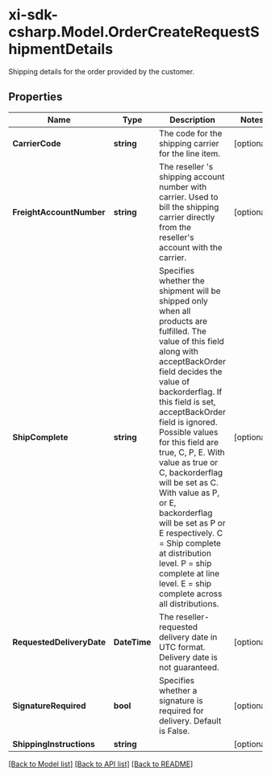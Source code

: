# xi-sdk-csharp.Model.OrderCreateRequestShipmentDetails
Shipping details for the order provided by the customer.

## Properties

Name | Type | Description | Notes
------------ | ------------- | ------------- | -------------
**CarrierCode** | **string** | The code for the shipping carrier for the line item. | [optional] 
**FreightAccountNumber** | **string** | The reseller &#39;s shipping account number with carrier. Used to bill the shipping carrier directly from the reseller&#39;s account with the carrier. | [optional] 
**ShipComplete** | **string** | Specifies whether the shipment will be shipped only when all products are fulfilled. The value of this field along with acceptBackOrder field decides the value of backorderflag. If this field is set, acceptBackOrder field is ignored. Possible values for this field are true, C, P, E.    With value as true or C, backorderflag will be set as C.    With value as P, or E, backorderflag will be set as P or E respectively.    C &#x3D; Ship complete at distribution level.    P &#x3D; ship complete at line level.    E &#x3D; ship complete across all distributions.  | [optional] 
**RequestedDeliveryDate** | **DateTime** | The reseller-requested delivery date in UTC format. Delivery date is not guaranteed. | [optional] 
**SignatureRequired** | **bool** | Specifies whether a signature is required for delivery. Default is False. | [optional] 
**ShippingInstructions** | **string** |  | [optional] 

[[Back to Model list]](../README.md#documentation-for-models) [[Back to API list]](../README.md#documentation-for-api-endpoints) [[Back to README]](../README.md)

